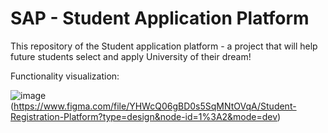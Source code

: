 # SAP - Student Application Platform
This repository of the Student application platform - a project that will help future students select and apply University of their dream!

Functionality visualization:

![image](https://github.com/DmytroBaryshniuk/Java_Learning2023/assets/59570580/73c0365a-229c-4ae6-a5ac-0d8f89f37ed8)
(https://www.figma.com/file/YHWcQ06gBD0s5SqMNtOVqA/Student-Registration-Platform?type=design&node-id=1%3A2&mode=dev)

